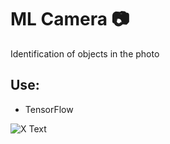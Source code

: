 <h1 align="start">ML Camera 📷</h1>

Identification of objects in the photo
## Use:
- TensorFlow

![X Text](https://github.com/xvadsan/MlCamera/blob/main/preview-gif.gif)
